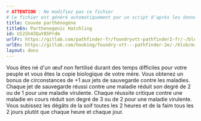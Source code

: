 ```yaml
---
# ATTENTION : Ne modifiez pas ce fichier
# Ce fichier est généré automatiquement par un script d'après les données du module Foundry VTT officiel et de sa traduction
title: Couvée parthénogène
titleEn: Parthenogenic Hatchling
id: U12Sh43QuY85Prdm
urlFr: https://gitlab.com/pathfinder-fr/foundryvtt-pathfinder2-fr/-/blob/master/data/feats/U12Sh43QuY85Prdm.htm
urlEn: https://gitlab.com/hooking/foundry-vtt---pathfinder-2e/-/blob/master/packs/data/feats.db/parthenogenic-hatchling.json
layout: dons
---
```

Vous êtes né d'un œuf non fertilisé durant des temps difficiles pour votre peuple et vous êtes la copie biologique de votre mère. Vous obtenez un bonus de circonstances de +1 aux jets de sauvegarde contre les maladies. Chaque jet de sauvegarde réussi contre une maladie réduit son degré de 2 ou de 1 pour une maladie virulente. Chaque réussite critique contre une maladie en cours réduit son degré de 3 ou de 2 pour une maladie virulente. Vous subissez les dégâts de la soif toutes les 2 heures et de la faim tous les 2 jours plutôt que chaque heure et chaque jour.
